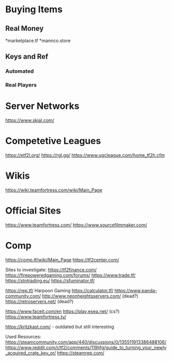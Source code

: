 # Buying Items 
## Real Money 
*marketplace.tf 
*mannco.store 

## Keys and Ref 

### Automated 

### Real Players 

# Server Networks
https://www.skial.com/

# Competetive Leagues
https://etf2l.org/
https://rgl.gg/
https://www.ugcleague.com/home_tf2h.cfm

# Wikis
https://wiki.teamfortress.com/wiki/Main_Page

# Official Sites
https://www.teamfortress.com/
https://www.sourcefilmmaker.com/

# Comp
https://comp.tf/wiki/Main_Page
https://tf2center.com/

Sites to investigate:
https://tf2finance.com/
https://firepoweredgaming.com/forums/
https://www.trade.tf/
https://stntrading.eu/
https://sfuminator.tf/

https://rep.tf/
 Harpoon Gaming
https://calculator.tf/
https://www.panda-community.com/
http://www.neonheightsservers.com/ (dead?)
https://retroservers.net/ (dead?)

https://www.faceit.com/en
https://play.esea.net/ (cs?)
https://www.teamfortress.tv/

https://kritzkast.com/ - outdated but still interesting


Used Resources: 
https://steamcommunity.com/app/440/discussions/0/135511913386488106/ 
https://www.reddit.com/r/tf2/comments/119ljfg/guide_to_turning_your_newly_acquired_crate_key_or/ 
https://steamrep.com/
